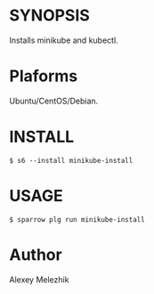 # SYNOPSIS

Installs minikube and kubectl.

# Plaforms

Ubuntu/CentOS/Debian.

# INSTALL

    $ s6 --install minikube-install

# USAGE

    $ sparrow plg run minikube-install

# Author

Alexey Melezhik

